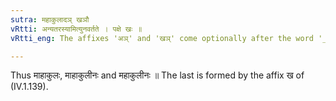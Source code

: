 ```yaml
---
sutra: महाकुलादञ् खञौ
vRtti: अन्यतरस्यामित्युनवर्तते । पक्षे खः ॥
vRtti_eng: The affixes 'अञ्' and 'खञ्' come optionally after the word '_mahakula_.'

---
```

Thus माहाकुलः, माहाकुलीनः and महाकुलीनः ॥ The last is formed by the affix ख of (IV.1.139).